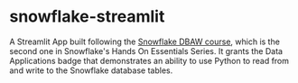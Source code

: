 # snowflake-streamlit
A Streamlit App built following the [Snowflake DBAW course](https://learn.snowflake.com/courses/course-v1:snowflake+ESS-DABW+A/about), which is the second one in Snowflake's Hands On Essentials Series. It grants the Data Applications badge that demonstrates an ability to use Python to read from and write to the Snowflake database tables.
